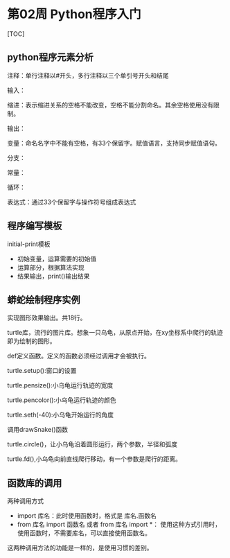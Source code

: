 # 第02周 Python程序入门

[TOC]

## python程序元素分析

注释：单行注释以#开头，多行注释以三个单引号开头和结尾

输入：

缩进：表示缩进关系的空格不能改变，空格不能分割命名。其余空格使用没有限制。

输出：

变量：命名名字中不能有空格，有33个保留字。赋值语言，支持同步赋值语句。

分支：

常量：

循环：

表达式：通过33个保留字与操作符号组成表达式



## 程序编写模板

initial-print模板

* 初始变量，运算需要的初始值
* 运算部分，根据算法实现
* 结果输出，print()输出结果

## 蟒蛇绘制程序实例

实现图形效果输出。共18行。

turtle库，流行的图片库。想象一只乌龟，从原点开始，在xy坐标系中爬行的轨迹即为绘制的图形。

def定义函数。定义的函数必须经过调用才会被执行。

turtle.setup():窗口的设置

turtle.pensize():小乌龟运行轨迹的宽度

turtle.pencolor():小乌龟运行轨迹的颜色

turtle.seth(-40):小乌龟开始运行的角度

调用drawSnake()函数

turtle.circle()，让小乌龟沿着圆形运行，两个参数，半径和弧度

turtle.fd(),小乌龟向前直线爬行移动，有一个参数是爬行的距离。

## 函数库的调用

两种调用方式

* import 库名：此时使用函数时，格式是 库名.函数名
* from 库名 import 函数名 或者 from 库名 import *： 使用这种方式引用时，使用函数时，不需要库名，可以直接使用函数名。

这两种调用方法的功能是一样的，是使用习惯的差别。







